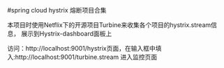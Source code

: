 #spring cloud hystrix 熔断项目合集

本项目时使用Netflix下的开源项目Turbine来收集各个项目的hystrix.stream信息，
展示到Hystrix-dashboard面板上

访问：http://localhost:9001/hystrix页面，在输入框中填入:http://localhost:9001/turbine.stream 进入监控页面


